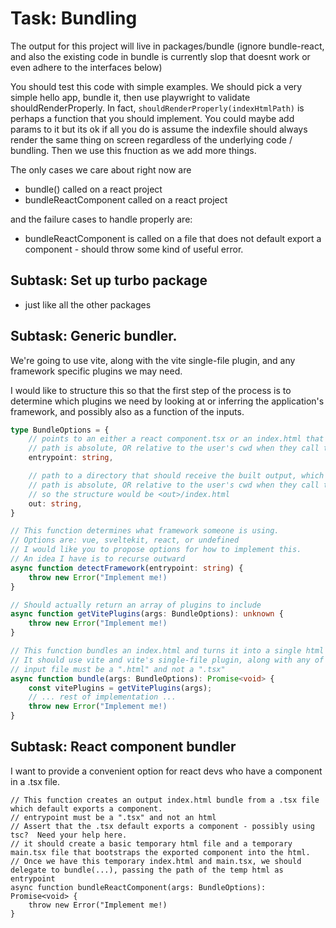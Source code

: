 # Task: Bundling

The output for this project will live in packages/bundle (ignore bundle-react, and also the existing code in bundle is currently slop that doesnt work or even adhere to the interfaces below)

You should test this code with simple examples. We should pick a very simple hello app, bundle it, then use playwright to validate shouldRenderProperly. In fact, `shouldRenderProperly(indexHtmlPath)` is perhaps a function that you should implement. You could maybe add params to it but its ok if all you do is assume the indexfile should always render the same thing on screen regardless of the underlying code / bundling. Then we use this fnuction as we add more things. 

The only cases we care about right now are
- bundle() called on a react project
- bundleReactComponent called on a react project

and the failure cases to handle properly are:
- bundleReactComponent is called on a file that does not default export a component - should throw some kind of useful error.


## Subtask: Set up turbo package
- just like all the other packages

## Subtask: Generic bundler.

We're going to use vite, along with the vite single-file plugin, and any framework specific plugins we may need.

I would like to structure this so that the first step of the process is to determine which plugins we need by looking at or inferring the application's framework, and possibly also as a function of the inputs.

```ts
type BundleOptions = {
    // points to an either a react component.tsx or an index.html that may reference other files like css or src/main.tsx 
    // path is absolute, OR relative to the user's cwd when they call the script.
    entrypoint: string,

    // path to a directory that should receive the built output, which is also an index.html
    // path is absolute, OR relative to the user's cwd when they call the script.
    // so the structure would be <out>/index.html
    out: string, 
}

// This function determines what framework someone is using.
// Options are: vue, sveltekit, react, or undefined
// I would like you to propose options for how to implement this.
// An idea I have is to recurse outward
async function detectFramework(entrypoint: string) {
    throw new Error("Implement me!)
}

// Should actually return an array of plugins to include
async function getVitePlugins(args: BundleOptions): unknown {
    throw new Error("Implement me!)
}

// This function bundles an index.html and turns it into a single html
// It should use vite and vite's single-file plugin, along with any of the plugins we find
// input file must be a ".html" and not a ".tsx" 
async function bundle(args: BundleOptions): Promise<void> {
    const vitePlugins = getVitePlugins(args);
    // ... rest of implementation ... 
    throw new Error("Implement me!)
}
```

## Subtask: React component bundler

I want to provide a convenient option for react devs who have a component in a .tsx file. 

```tsx
// This function creates an output index.html bundle from a .tsx file which default exports a component.
// entrypoint must be a ".tsx" and not an html
// Assert that the .tsx default exports a component - possibly using tsc?  Need your help here.
// it should create a basic temporary html file and a temporary main.tsx file that bootstraps the exported component into the html.
// Once we have this temporary index.html and main.tsx, we should delegate to bundle(...), passing the path of the temp html as entrypoint
async function bundleReactComponent(args: BundleOptions): Promise<void> {
    throw new Error("Implement me!)
}

```